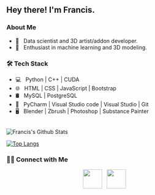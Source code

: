 <h2> Hey there! I'm Francis.</h2>

<h3> About Me </h3>

- 💼 &nbsp; Data scientist and 3D artist/addon developer.
- 🌱 &nbsp; Enthusiast in machine learning and 3D modeling.

<h3>🛠 Tech Stack</h3>

- 💻 &nbsp; Python | C++ | CUDA
- 🌐 &nbsp; HTML | CSS | JavaScript | Bootstrap 
- 🛢 &nbsp; MySQL | PostgreSQL
- 🔧 &nbsp; PyCharm | Visual Studio code | Visual Studio | Git
- 🖥 &nbsp; Blender | Zbrush | Photoshop | Substance Painter

<br>

<img align="center" src="https://github-readme-stats.vercel.app/api?username=francislabountyjr&include_all_commits=true&count_private=true&show_icons=true&line_height=20&title_color=7A7ADB&icon_color=2234AE&text_color=D3D3D3&bg_color=0,000000,130F40" alt="Francis's Github Stats">

</br>

[![Top Langs](https://github-readme-stats.vercel.app/api/top-langs/?username=francislabountyjr&layout=compact&text_color=daf7dc&bg_color=151515)](https://github.com/francislabountyjr/github-readme-stats)


<h3> 🤝🏻 Connect with Me </h3>

<p align="center">
&nbsp; <a href="https://www.linkedin.com/in/francis-labounty/" target="_blank" rel="noopener noreferrer"><img src="https://img.icons8.com/plasticine/100/000000/linkedin.png" width="50" /></a>
&nbsp; <a href="mailto:labounty3d@gmail.com" target="_blank" rel="noopener noreferrer"><img src="https://img.icons8.com/plasticine/100/000000/gmail.png"  width="50" /></a>
</p>
